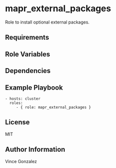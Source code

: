 mapr_external_packages
=========

Role to install optional external packages.

Requirements
------------

Role Variables
--------------


Dependencies
------------


Example Playbook
----------------

    - hosts: cluster
      roles:
         - { role: mapr_external_packages }

License
-------

MIT

Author Information
------------------

Vince Gonzalez
